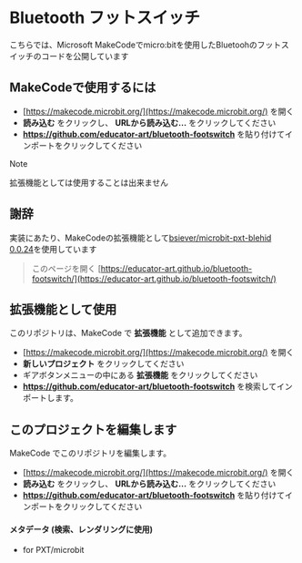 # Bluetooth フットスイッチ
こちらでは、Microsoft MakeCodeでmicro:bitを使用したBluetoohのフットスイッチのコードを公開しています

## MakeCodeで使用するには

* [https://makecode.microbit.org/](https://makecode.microbit.org/) を開く
* **読み込む** をクリックし、 **URLから読み込む...** をクリックしてください
* **https://github.com/educator-art/bluetooth-footswitch** を貼り付けてインポートをクリックしてください

> [!NOTE]
> 拡張機能としては使用することは出来ません

## 謝辞
実装にあたり、MakeCodeの拡張機能として[bsiever/microbit-pxt-blehid 0.0.24](https://makecode.microbit.org/pkg/bsiever/microbit-pxt-blehid)を使用しています

<!--
> このページを開く [https://educator-art.github.io/bluetooth-footswitch/](https://educator-art.github.io/bluetooth-footswitch/)

## 拡張機能として使用

このリポジトリは、MakeCode で **拡張機能** として追加できます。

* [https://makecode.microbit.org/](https://makecode.microbit.org/) を開く
* **新しいプロジェクト** をクリックしてください
* ギアボタンメニューの中にある **拡張機能** をクリックしてください
* **https://github.com/educator-art/bluetooth-footswitch** を検索してインポートします。

## このプロジェクトを編集します

MakeCode でこのリポジトリを編集します。

* [https://makecode.microbit.org/](https://makecode.microbit.org/) を開く
* **読み込む** をクリックし、 **URLから読み込む...** をクリックしてください
* **https://github.com/educator-art/bluetooth-footswitch** を貼り付けてインポートをクリックしてください


#### メタデータ (検索、レンダリングに使用)

* for PXT/microbit
<script src="https://makecode.com/gh-pages-embed.js"></script><script>makeCodeRender("{{ site.makecode.home_url }}", "{{ site.github.owner_name }}/{{ site.github.repository_name }}");</script>
-->



> このページを開く [https://educator-art.github.io/bluetooth-footswitch/](https://educator-art.github.io/bluetooth-footswitch/)

## 拡張機能として使用

このリポジトリは、MakeCode で **拡張機能** として追加できます。

* [https://makecode.microbit.org/](https://makecode.microbit.org/) を開く
* **新しいプロジェクト** をクリックしてください
* ギアボタンメニューの中にある **拡張機能** をクリックしてください
* **https://github.com/educator-art/bluetooth-footswitch** を検索してインポートします。

## このプロジェクトを編集します

MakeCode でこのリポジトリを編集します。

* [https://makecode.microbit.org/](https://makecode.microbit.org/) を開く
* **読み込む** をクリックし、 **URLから読み込む...** をクリックしてください
* **https://github.com/educator-art/bluetooth-footswitch** を貼り付けてインポートをクリックしてください

#### メタデータ (検索、レンダリングに使用)

* for PXT/microbit
<script src="https://makecode.com/gh-pages-embed.js"></script><script>makeCodeRender("{{ site.makecode.home_url }}", "{{ site.github.owner_name }}/{{ site.github.repository_name }}");</script>
